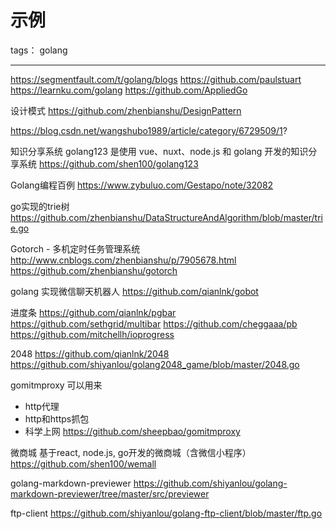 # 示例

tags： golang

---
https://segmentfault.com/t/golang/blogs
https://github.com/paulstuart
https://learnku.com/golang
https://github.com/AppliedGo

设计模式
https://github.com/zhenbianshu/DesignPattern

https://blog.csdn.net/wangshubo1989/article/category/6729509/1?

知识分享系统
golang123 是使用 vue、nuxt、node.js 和 golang 开发的知识分享系统
https://github.com/shen100/golang123

Golang编程百例
https://www.zybuluo.com/Gestapo/note/32082

go实现的trie树
https://github.com/zhenbianshu/DataStructureAndAlgorithm/blob/master/trie.go

Gotorch - 多机定时任务管理系统
http://www.cnblogs.com/zhenbianshu/p/7905678.html
https://github.com/zhenbianshu/gotorch

golang 实现微信聊天机器人
https://github.com/qianlnk/gobot


进度条
https://github.com/qianlnk/pgbar
https://github.com/sethgrid/multibar
https://github.com/cheggaaa/pb
https://github.com/mitchellh/ioprogress


2048
https://github.com/qianlnk/2048
https://github.com/shiyanlou/golang2048_game/blob/master/2048.go

gomitmproxy
可以用来
- http代理
- http和https抓包
- 科学上网
https://github.com/sheepbao/gomitmproxy

微商城
基于react, node.js, go开发的微商城（含微信小程序）
https://github.com/shen100/wemall



golang-markdown-previewer
https://github.com/shiyanlou/golang-markdown-previewer/tree/master/src/previewer

ftp-client
https://github.com/shiyanlou/golang-ftp-client/blob/master/ftp.go